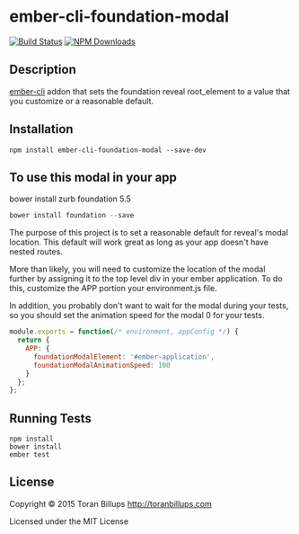 # ember-cli-foundation-modal

[![Build Status][]](https://travis-ci.org/toranb/ember-cli-foundation-modal)
[![NPM Downloads][]](https://www.npmjs.org/package/ember-cli-foundation-modal)

## Description

[ember-cli][] addon that sets the foundation reveal root_element to a value that you customize or a reasonable default.

## Installation

```
npm install ember-cli-foundation-modal --save-dev
```

## To use this modal in your app

bower install zurb foundation 5.5

```js
bower install foundation --save
```

The purpose of this project is to set a reasonable default for reveal's modal location. This default will work great as long as your app doesn't have nested routes.

More than likely, you will need to customize the location of the modal further by assigning it to the top level div in your ember application. To do this, customize the APP portion your environment.js file.

In addition, you probably don't want to wait for the modal during your tests, so you should set the animation speed for the modal 0 for your tests.

```js
module.exports = function(/* environment, appConfig */) {
  return { 
    APP: {
      foundationModalElement: '#ember-application',
      foundationModalAnimationSpeed: 100
    }
  };
};
```

## Running Tests

    npm install
    bower install
    ember test

## License

Copyright © 2015 Toran Billups http://toranbillups.com

Licensed under the MIT License

[NPM Downloads]: https://img.shields.io/npm/dm/ember-cli-foundation-modal.svg
[Build Status]: https://travis-ci.org/toranb/ember-cli-foundation-modal.svg?branch=master
[ember-cli]: http://www.ember-cli.com/
[ember.js]: http://emberjs.com/
